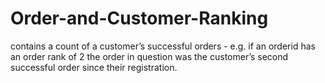 # Order-and-Customer-Ranking
contains a count of a customer’s successful orders - e.g. if an orderid has an order rank of 2 the order in question was the customer’s second successful order since their registration.
